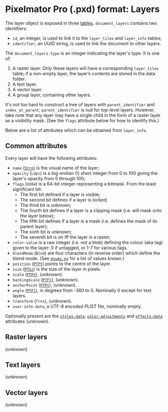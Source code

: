 # Pixelmator Pro (.pxd) format: Layers

The layer object is exposed in three [tables](/docs/pxd/#sql). `document_layers` contains two identifiers:
- `id`, an integer, is used to link it to the `layer_tiles` and `layer_info` tables;
- `identifier`, an UUID string, is used to link the document to other layers.

The `document_layers.type` is an integer indicating the layer's type. It is one of:

1. A raster layer. Only these layers will have a corresponding `layer_tiles` table; if a non-empty layer, the layer’s contents are stored in the data folder.
2. A text layer.
3. A vector layer.
4. A group layer, containing other layers.

It's not too hard to construct a tree of layers with `parent_identifier` and `index_at_parent`; `parent_identifier` is null for top-level layers. However, take note that any layer may have a single child in the form of a raster layer as a visibility mask. (See the `flags` attribute below for how to identify this.)

Below are a list of attributes which can be obtained from `layer_info`.

## Common attributes

Every layer will have the following attributes:

- `name` ([`Strn`](/docs/pxd/#blobs)) is the visual name of the layer;
- `opacity` (`LOpc`) is a big-endian (!) short integer from 0 to 100 giving the layer's opacity from 0 through 100;
- `flags` (`UI64`) is a 64-bit integer representing a bitmask. From the least significant bit:
  - The first bit defined if a layer is visible;
  - The second bit defines if a layer is locked;
  - The third bit is unknown;
  - The fourth bit defines if a layer is a clipping mask (i.e. will mask onto the layer below);
  - The fifth bit defines if a layer is a mask (i.e. defines the mask of its parent layer);
  - The sixth bit is unknown;
  - The seventh bit is on iff the layer is a raster;
- `color-value` is a raw integer (i.e. _not_ a blob) defining the colour (aka tag) given to the layer: 0 if untagged, or 1-7 for various tags.
- `blendMode` (`Blnd`) are four characters (in reverse order) which define the blend mode. (See [`enums.py`](/pxdlib/enums.py) for a list of values known.)
- `position` ([`PTPt`](/docs/pxd/#blobs)) points to the centre of the layer.
- `size` ([`PTSz`](/docs/pxd/#blobs)) is the size of the layer in pixels.
- `scale` ([`PTPt`](/docs/pxd/#blobs)), (unknown).
- `backingScale` ([`PTFl`](/docs/pxd/#blobs)), (unknown).
- `anchorPoint` ([`PTPt`](/docs/pxd/#blobs)), (unknown).
- `angle` ([`PTFl`](/docs/pxd/#blobs)), in degrees from -360 to 0. Nominally 0 except for text layers.
- `transform` (`Trns`), (unknown).
- `user-info-data`, a UTF-8 encoded PLIST file, nominally empty.

Optionally present are the [`styles-data`](/docs/pxd/styles.md#styles-data), [`color-adjustments`](/docs/pxd/styles.md#color-adjustments) and [`effects-data`](/docs/pxd/styles.md#effects-data) attributes (unknown).

## Raster layers

(unknown)

## Text layers

(unknown)

## Vector layers

(unknown)